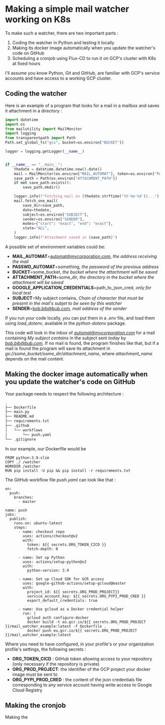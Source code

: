 # Making a simple mail watcher working on K8s

To make such a watcher, there are two important parts :

1. Coding the watcher in Python and testing it locally
2. Making its docker image automatically when you update the watcher's code on GitHub
3. Scheduling a cronjob using Flux-CD to run it on GCP's cluster with K8s at fixed hours

I'll assume you know Python, Git and GitHub, are familiar with GCP's service accounts and have access to a working GCP cluster.

## Coding the watcher

Here is an example of a program that looks for a mail in a mailbox and saves it attachment in a directory :

```python
import datetime
import os
from mailutility import MailMonitor
import logging
from transparentpath import Path
Path.set_global_fs("gcs", bucket=os.environ["BUCKET"])

logger = logging.getLogger(__name__)


if __name__ == "__main__":
    thedate = datetime.datetime.now().date()
    mail = MailMonitor(os.environ["MAIL_AUTOMAT"], token=os.environ["PASSWD_AUTOMAT"])
    save_path = Path(os.environ["ATTACHMENT_PATH"])
    if not save_path.exists():
        save_path.mkdir()

    logger.info(f"Fetching mail on {thedate.strftime('%Y-%m-%d')}...")
    mail.fetch_one_mail(
        save_dir=save_path,
        date=thedate,
        subject=os.environ["SUBJECT"],
        sender=os.environ["SENDER"],
        modes={"start": "exact", "end": "exact"},
        state="ALL",
    )
    logger.info(f"Attachment saved in {save_path}")
```

A possible set of environment variables could be:

* **MAIL_AUTOMAT**=automat@mycorporation.com, *the address receiving the mail*
* **PASSWD_AUTOMAT**=something, *the password of the previous address*
* **BUCKET**=some_bucket, *the bucket where the attachment will be saved*
* **ATTACHMENT_PATH**=some_dir, *the directory in the bucket where the attachment will be saved*
* **GOOGLE_APPLICATION_CREDENTIALS**=path_to_json_cred, *only for local test*
* **SUBJECT**=My subject contains, *Chain of character that must be present in the mail's subjet to be seen by this watcher*
* **SENDER**=bob.bib@bub.com, *mail address of the sender*

If you run your code locally, you can put them in a *.env* file, and load them using *load_dotenv*, available in the *python-dotenv* package.

This code will look in the inbox of *automat@mycorporation.com* for a mail containing *My subject contains* in the subject sent *today* by *bob.bib@bub.com*. If no mail is found, the program finishes like that, but if a mail is found the program will save its attachment in *gs://some_bucket/some_dir/attachment_name*, where *attachment_name* depends on the mail content.

## Making the docker image automatically when you update the watcher's code on GitHub

Your package needs to respect the following architecture :

```bash
.
├── Dockerfile
├── main.py
├── README.md
├── requirements.txt
├── .github
│   └── workflows
│       └── push.yaml
└── .gitignore
```

In our example, our Dockerfile would be

```
FROM python:3.9-slim
COPY ./ /watcher
WORKDIR /watcher
RUN pip install -U pip && pip install -r requirements.txt
```

The GitHub workflow file *push.yaml* can look like that :

```
on:
  push:
    branches:
      - master

name: push
jobs:
  publish:
    runs-on: ubuntu-latest
    steps:
      - name: checkout repo
        uses: actions/checkout@v2
        with:
          token: ${{ secrets.ORG_TOKEN_CICD }}
          fetch-depth: 0

      - name: Set up Python
        uses: actions/setup-python@v2
        with:
          python-version: 3.9

      - name: Set up Cloud SDK for GCR access
        uses: google-github-actions/setup-gcloud@master
        with:
          project_id: ${{ secrets.ORG_PROD_PROJECT}}
          service_account_key: ${{ secrets.ORG_PYPI_PROD_CRED }}
          export_default_credentials: true

      - name: Use gcloud as a Docker credential helper
        run: |
          gcloud auth configure-docker
          docker build -t eu.gcr.io/${{ secrets.ORG_PROD_PROJECT }}/mail_watcher_example:latest -f Dockerfile .
          docker push eu.gcr.io/${{ secrets.ORG_PROD_PROJECT }}/mail_watcher_example:latest

```

Where you need to have configured, in your profile's or your organization profile's settings, the following secrets : 
* **ORG_TOKEN_CICD** : GitHub token allowing access to your repository (only necessary if the repository is private)
* **ORG_PROD_PROJECT**: the identifier of the GCP project your docker image must be sent to
* **ORG_PYPI_PROD_CRED** : the content of the json credentials file corresponding to any service account having write access to Google Cloud Registry

## Making the cronjob

Making the
